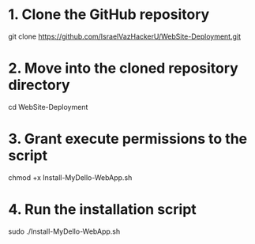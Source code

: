 # 1. Clone the GitHub repository
git clone https://github.com/IsraelVazHackerU/WebSite-Deployment.git

# 2. Move into the cloned repository directory
cd WebSite-Deployment

# 3. Grant execute permissions to the script
chmod +x Install-MyDello-WebApp.sh

# 4. Run the installation script
sudo ./Install-MyDello-WebApp.sh
